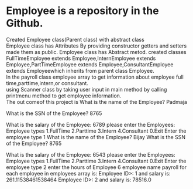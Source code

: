 # Employee is a repository in the Github.
 Created Employee class(Parent class)  with abstract class     
 Employee class has Attributes 
 By providing  constructor getters and setters made them as public.
 Employee class has Abstract metod.
 created classes FullTimeEmployee extends Employee,InternEmployee extends Employee,PartTimeEmployee extends Employee,ConsultantEmployee extends Employeewhich inherits     from parent class Employee.   
In the payroll class employee array to get information about employee full time,parttime,intern,or consultant.      
using Scanner class by taking user input in main method by calling printmenu method to get employee information.     
The out comeof this project is
What is the name of the Employee?
Padmaja

What is the SSN of the Employee?
8765

What is the salary of the Employee:
6789
please enter the Employees:
Employee types
	1.FullTime
	2.Parttime
	3.Intern
 	4.Consultant
	0.Exit
Enter the employee type
1
What is the name of the Employee?
Bijay
What is the SSN of the Employee?
8765

What is the salary of the Employee:
6543
please enter the Employees:
Employee types
	1.FullTime
	2.Parttime
	3.Intern
 	4.Consultant
	0.Exit
Enter the employee type
2
enter the hours of Employee
6
employee name
payroll for each employee in employees array is:
Employee ID>: 1 and salary is: 261.11538461538464
Employee ID>: 2 and salary is: 78516.0

     
 
